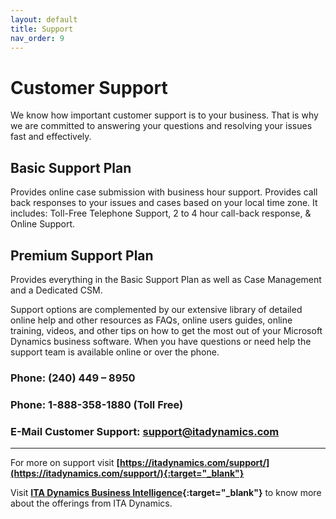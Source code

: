 ```yaml
---
layout: default
title: Support
nav_order: 9
---
```


# Customer Support

We know how important customer support is to your business. That is why we are committed to answering your questions and resolving your issues fast and effectively.

## Basic Support Plan
Provides online case submission with business hour support. Provides call back responses to your issues and cases based on your local time zone. It includes: Toll-Free Telephone Support, 2 to 4 hour call-back response, & Online Support.

## Premium Support Plan
Provides everything in the Basic Support Plan as well as Case Management and a Dedicated CSM.

Support options are complemented by our extensive library of detailed online help and other resources as FAQs, online users guides, online training, videos, and other tips on how to get the most out of your Microsoft Dynamics business software. When you have questions or need help the support team is available online or over the phone.

### Phone: (240) 449 – 8950
### Phone: 1-888-358-1880 (Toll Free)
### E-Mail Customer Support: support@itadynamics.com

---
For more on support visit **[https://itadynamics.com/support/](https://itadynamics.com/support/){:target="_blank"}**

Visit **[ITA Dynamics Business Intelligence](https://itadynamics.com/solutions-data-analytics/){:target="_blank"}** to know more about the offerings from ITA Dynamics.


